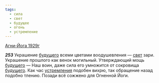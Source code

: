 ```yaml
---
tags:
  - сила
  - свет
  - будущее
  - огонь
  - устремление
---
```


[Агни-Йога 1929г](https://127.0.0.1:4002/agni/1929)

___253___
Украшение [будущего](../../../tags/#будущее) всеми цветами воодушевления — [свет](../../../tags/#свет) зари. Украшение прошлого как венок могильный. Утверждающий мощь [будущего](../../../tags/#будущее) — Наш воин, даже сила его умножится от сокровища [будущего](../../../tags/#будущее). Как час [устремления](../../../tags/#устремление) подобен вихрю, так обращение назад подобно тлению. Позади всё сожжено для Огненной Йоги.